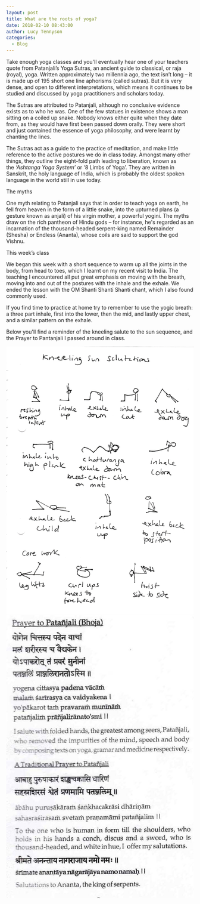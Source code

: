 ```yaml
---
layout: post
title: What are the roots of yoga?
date: 2018-02-10 08:43:00
author: Lucy Tennyson
categories:
  - Blog
---
```



Take enough yoga classes and you'll eventually hear one of your teachers quote from Patanjali’s Yoga Sutras, an ancient guide to classical, or raja (royal), yoga. Written approximately two millennia ago, the text isn’t long – it is made up of 195 short one line aphorisms (called sutras). But it is very dense, and open to different interpretations, which means it continues to be studied and discussed by yoga practitioners and scholars today.

The Sutras are attributed to Patanjali, although no conclusive evidence exists as to who he was. One of the few statues in existence shows a man sitting on a coiled up snake. Nobody knows either quite when they date from, as they would have first been passed down orally. They were short and just contained the essence of yoga philosophy, and were learnt by chanting the lines.

The Sutras act as a guide to the practice of meditation, and make little reference to the active postures we do in class today. Amongst many other things, they outline the eight-fold path leading to liberation, known as the&nbsp;*‘Ashtanga Yoga System’*&nbsp;or ‘8 Limbs of Yoga’. They are written in Sanskrit, the holy language of India, which is probably the oldest spoken language in the world still in use today.

The myths

One myth relating to Patanjali says that in order to teach yoga on earth, he fell from heaven in the form of a little snake, into the upturned plans (a gesture known as anjali) of his virgin mother, a powerful yogini. The myths draw on the rich pantheon of Hindu gods – for instance, he's regarded as an incarnation of the thousand-headed serpent-king named Remainder (Shesha) or Endless (Ananta), whose coils are said to support the god Vishnu.

This week’s class

We began this week with a short sequence to warm up all the joints in the body, from head to toes, which I learnt on my recent visit to India. The teaching I encountered all put great emphasis on moving with the breath, moving into and out of the postures with the inhale and the exhale. We ended the lesson with the OM Shanti Shanti Shanti chant, which I also found commonly used.

If you find time to practice at home try to remember to use the yogic breath: a three part inhale, first into the lower, then the mid, and lastly upper chest, and a similar pattern on the exhale.

Below you'll find a reminder of the kneeling salute to the sun sequence, and the Prayer to Pantanjali I passed around in class.

![](/uploads/versions/yogablg10feb---x----1736-2472x---.jpg)![](/uploads/versions/yogablog10feb2---x----675-1015x---.jpg)

&nbsp;